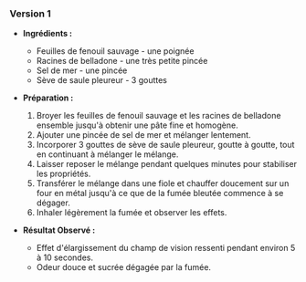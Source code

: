 ### Version 1

- **Ingrédients :**
  - Feuilles de fenouil sauvage - une poignée
  - Racines de belladone - une très petite pincée
  - Sel de mer - une pincée
  - Sève de saule pleureur - 3 gouttes

- **Préparation :**
  1. Broyer les feuilles de fenouil sauvage et les racines de belladone ensemble jusqu'à obtenir une pâte fine et homogène.
  2. Ajouter une pincée de sel de mer et mélanger lentement.
  3. Incorporer 3 gouttes de sève de saule pleureur, goutte à goutte, tout en continuant à mélanger le mélange.
  4. Laisser reposer le mélange pendant quelques minutes pour stabiliser les propriétés.
  5. Transférer le mélange dans une fiole et chauffer doucement sur un four en métal jusqu'à ce que de la fumée bleutée commence à se dégager.
  6. Inhaler légèrement la fumée et observer les effets.

- **Résultat Observé :**
  - Effet d'élargissement du champ de vision ressenti pendant environ 5 à 10 secondes.
  - Odeur douce et sucrée dégagée par la fumée.